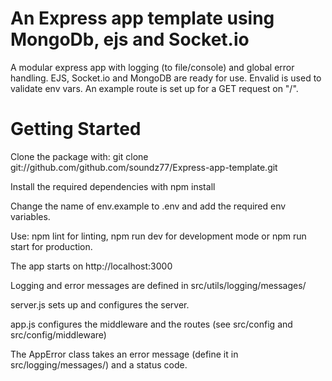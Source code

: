 # An Express app template using MongoDb, ejs and Socket.io
A modular express app with logging (to file/console) and global error handling. EJS, Socket.io and MongoDB are ready for use. Envalid is used to validate env vars. An example route is set up for a GET request on "/".

# Getting Started

Clone the package with: git clone git://github.com/github.com/soundz77/Express-app-template.git

Install the required dependencies with npm install

Change the name of env.example to .env and add the required env variables.

Use: npm lint for linting, npm run dev for development mode or npm run start for production.

The app starts on http://localhost:3000

Logging and error messages are defined in src/utils/logging/messages/

server.js sets up and configures the server.

app.js configures the middleware and the routes (see src/config and src/config/middleware)

The AppError class takes an error message (define it in src/logging/messages/) and a status code.
